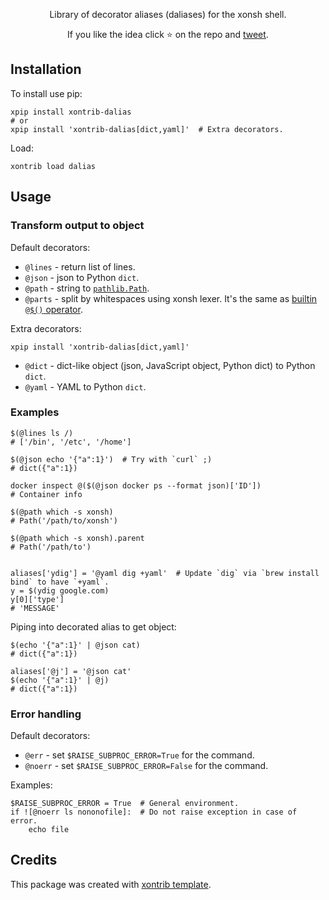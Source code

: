 <p align="center">
Library of decorator aliases (daliases) for the xonsh shell.
</p>

<p align="center">
If you like the idea click ⭐ on the repo and <a href="https://twitter.com/intent/tweet?text=Nice%20xontrib%20for%20the%20xonsh%20shell!&url=https://github.com/anki-code/xontrib-dalias" target="_blank">tweet</a>.
</p>


## Installation

To install use pip:

```xsh
xpip install xontrib-dalias
# or
xpip install 'xontrib-dalias[dict,yaml]'  # Extra decorators.
```
Load:
```xsh
xontrib load dalias
```

## Usage

### Transform output to object

Default decorators:

* `@lines` - return list of lines.
* `@json` - json to Python `dict`.
* `@path` - string to [`pathlib.Path`](https://docs.python.org/3/library/pathlib.html).
* `@parts` - split by whitespaces using xonsh lexer. It's the same as [builtin `@$()` operator](https://xon.sh/tutorial.html#command-substitution-with).

Extra decorators:
```xsh
xpip install 'xontrib-dalias[dict,yaml]'
```

* `@dict` - dict-like object (json, JavaScript object, Python dict) to Python `dict`. 
* `@yaml` - YAML to Python `dict`.

### Examples
```xsh
$(@lines ls /)
# ['/bin', '/etc', '/home']

$(@json echo '{"a":1}')  # Try with `curl` ;)
# dict({"a":1})

docker inspect @($(@json docker ps --format json)['ID'])
# Container info

$(@path which -s xonsh)
# Path('/path/to/xonsh')

$(@path which -s xonsh).parent
# Path('/path/to')


aliases['ydig'] = '@yaml dig +yaml'  # Update `dig` via `brew install bind` to have `+yaml`.
y = $(ydig google.com)
y[0]['type']
# 'MESSAGE'
```

Piping into decorated alias to get object:

```xsh
$(echo '{"a":1}' | @json cat)
# dict({"a":1})
```

```xsh
aliases['@j'] = '@json cat'
$(echo '{"a":1}' | @j)
# dict({"a":1})
```


### Error handling

Default decorators:
* `@err` - set `$RAISE_SUBPROC_ERROR=True` for the command.
* `@noerr` - set `$RAISE_SUBPROC_ERROR=False` for the command.

Examples:
```xsh
$RAISE_SUBPROC_ERROR = True  # General environment.
if ![@noerr ls nononofile]:  # Do not raise exception in case of error.
    echo file 
```

## Credits

This package was created with [xontrib template](https://github.com/xonsh/xontrib-template).
